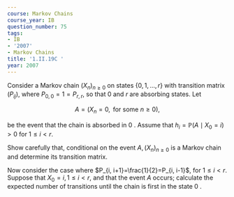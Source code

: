 ```yaml
---
course: Markov Chains
course_year: IB
question_number: 75
tags:
- IB
- '2007'
- Markov Chains
title: '1.II.19C '
year: 2007
---
```



Consider a Markov chain $\left(X_{n}\right)_{n \geqslant 0}$ on states $\{0,1, \ldots, r\}$ with transition matrix $\left(P_{i j}\right)$, where $P_{0,0}=1=P_{r, r}$, so that 0 and $r$ are absorbing states. Let

$$A=\left(X_{n}=0, \text { for some } n \geqslant 0\right) \text {, }$$

be the event that the chain is absorbed in 0 . Assume that $h_{i}=\mathbb{P}\left(A \mid X_{0}=i\right)>0$ for $1 \leqslant i<r$.

Show carefully that, conditional on the event $A,\left(X_{n}\right)_{n \geqslant 0}$ is a Markov chain and determine its transition matrix.

Now consider the case where $P_{i, i+1}=\frac{1}{2}=P_{i, i-1}$, for $1 \leqslant i<r$. Suppose that $X_{0}=i, 1 \leqslant i<r$, and that the event $A$ occurs; calculate the expected number of transitions until the chain is first in the state 0 .